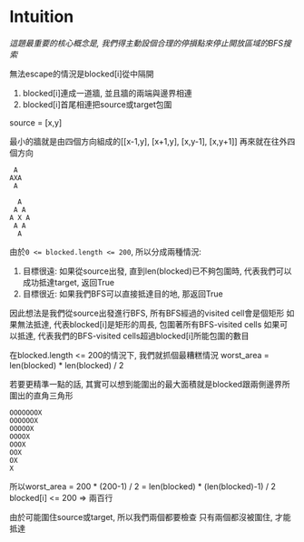 # Intuition

*這題最重要的核心概念是, 我們得主動設個合理的停損點來停止開放區域的BFS搜索*

無法escape的情況是blocked[i]從中隔開
1. blocked[i]連成一道牆, 並且牆的兩端與邊界相連
2. blocked[i]首尾相連把source或target包圍

source = [x,y]

最小的牆就是由四個方向組成的[[x-1,y], [x+1,y], [x,y-1], [x,y+1]]
再來就在往外四個方向
```
 A
AXA
 A

  A
 A A
A X A
 A A
  A
```

由於`0 <= blocked.length <= 200`, 所以分成兩種情況:

1. 目標很遠: 如果從source出發, 直到len(blocked)已不夠包圍時, 代表我們可以成功抵達target, 返回True
2. 目標很近: 如果我們BFS可以直接抵達目的地, 那返回True

因此想法是我們從source出發進行BFS, 所有BFS經過的visited cell會是個矩形
如果無法抵達, 代表blocked[i]是矩形的周長, 包圍著所有BFS-visited cells
如果可以抵達, 代表我們的BFS-visited cells超過blocked[i]所能包圍的數目

在blocked.length <= 200的情況下, 我們就抓個最糟糕情況
worst_area = len(blocked) * len(blocked) / 2

若要更精準一點的話, 其實可以想到能圍出的最大面積就是blocked跟兩側邊界所圍出的直角三角形
```
OOOOOOOX
OOOOOOX
OOOOOX
OOOOX
OOOX
OOX
OX
X
```
所以worst_area = 200 * (200-1) / 2 = len(blocked) * (len(blocked)-1) / 2
blocked[i] <= 200 => 兩百行

由於可能圍住source或target, 所以我們兩個都要檢查
只有兩個都沒被圍住, 才能抵達
